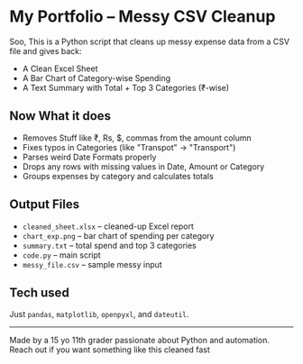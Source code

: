# My Portfolio – Messy CSV Cleanup

Soo, This is a Python script that cleans up messy expense data from a CSV file and gives back:

- A Clean Excel Sheet
- A Bar Chart of Category-wise Spending
- A Text Summary with Total + Top 3 Categories (₹-wise)

## Now What it does

- Removes Stuff like ₹, Rs, $, commas from the amount column
- Fixes typos in Categories (like "Transpot" → "Transport")
- Parses weird Date Formats properly
- Drops any rows with missing values in Date, Amount or Category
- Groups expenses by category and calculates totals

## Output Files

- `cleaned_sheet.xlsx` – cleaned-up Excel report
- `chart_exp.png` – bar chart of spending per category
- `summary.txt` – total spend and top 3 categories
- `code.py` – main script
- `messy_file.csv` – sample messy input

## Tech used

Just `pandas`, `matplotlib`, `openpyxl`, and `dateutil`.

---
Made by a 15 yo 11th grader passionate about Python and automation.  
Reach out if you want something like this cleaned fast
